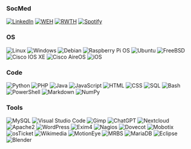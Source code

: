 ### SocMed

[![LinkedIn](https://img.shields.io/badge/LinkedIn-0A66C2?style=flat-square&logo=linkedin&logoColor=white)](https://www.linkedin.com/in/simon-kr%C3%A4mer-b86b92242/)
[![WEH](https://custom-icon-badges.demolab.com/badge/WEH-181717.svg?logo=weh&logoColor=white)](https://www2.weh.rwth-aachen.de/ags/netzag/)
[![RWTH](https://custom-icon-badges.demolab.com/badge/RWTH-002D72.svg?logo=itc&logoColor=white)](https://www.itc.rwth-aachen.de/cms/it-center/it-center/profil/team/~epvp/mitarbeiter-campus-/?gguid=PER-G6XQX6W)
[![Spotify](https://img.shields.io/badge/Spotify-1ED760?logo=spotify&logoColor=white)](https://open.spotify.com/user/uag4clvrv46ojw4afnd8hcpxk)

### OS

![Linux](https://img.shields.io/badge/Linux-FCC624?style=flat-square&logo=linux&logoColor=black)
![Windows](https://custom-icon-badges.demolab.com/badge/Windows-0078D6?logo=windows11&logoColor=white)
![Debian](https://img.shields.io/badge/Debian-A81D33?style=flat-square&logo=debian&logoColor=white)
![Raspberry Pi OS](https://img.shields.io/badge/Raspberry%20Pi%20OS-C51A4A?style=flat-square&logo=raspberry-pi&logoColor=white)
![Ubuntu](https://img.shields.io/badge/Ubuntu-E95420?style=flat-square&logo=ubuntu&logoColor=white)
![FreeBSD](https://img.shields.io/badge/FreeBSD-AB2B28?style=flat-square&logo=freebsd&logoColor=white)
![Cisco IOS XE](https://img.shields.io/badge/Cisco%20IOS%20XE-1BA0D7?style=flat-square&logo=cisco&logoColor=white)
![Cisco AireOS](https://img.shields.io/badge/Cisco%20AireOS-1BA0D7?style=flat-square&logo=cisco&logoColor=white)
![iOS](https://img.shields.io/badge/iOS-000000?&logo=apple&logoColor=white)


### Code

![Python](https://img.shields.io/badge/Python-3776AB?style=flat-square&logo=python&logoColor=white)
![PHP](https://img.shields.io/badge/PHP-777BB4?style=flat-square&logo=php&logoColor=white)
![Java](https://img.shields.io/badge/Java-007396?style=flat-square&logo=openjdk&logoColor=white)
![JavaScript](https://img.shields.io/badge/JavaScript-F7DF1E?style=flat-square&logo=javascript&logoColor=black)
![HTML](https://img.shields.io/badge/HTML-E34F26?style=flat-square&logo=html5&logoColor=white)
![CSS](https://img.shields.io/badge/CSS-1572B6?style=flat-square&logo=css3&logoColor=white)
![SQL](https://img.shields.io/badge/SQL-CC2927?style=flat-square&logo=database&logoColor=white)
![Bash](https://img.shields.io/badge/Bash-4EAA25?style=flat-square&logo=gnu-bash&logoColor=white)
![PowerShell](https://custom-icon-badges.demolab.com/badge/PowerShell-5391FE.svg?logo=powershell&logoColor=white)
![Markdown](https://img.shields.io/badge/Markdown-%23000000.svg?logo=markdown&logoColor=white)
![NumPy](https://img.shields.io/badge/NumPy-4DABCF?logo=numpy&logoColor=fff)


### Tools

![MySQL](https://img.shields.io/badge/MySQL-4479A1?style=flat-square&logo=mysql&logoColor=white)
![Visual Studio Code](https://custom-icon-badges.demolab.com/badge/Visual%20Studio%20Code-0078d7.svg?logo=vsc&logoColor=white)
![Gimp](https://img.shields.io/badge/Gimp-5C5543?logo=gimp&logoColor=white)
![ChatGPT](https://img.shields.io/badge/ChatGPT-74aa9c?logo=openai&logoColor=white)
![Nextcloud](https://img.shields.io/badge/Nextcloud-0082C9?style=flat-square&logo=nextcloud&logoColor=white)
![Apache2](https://img.shields.io/badge/Apache2-D22128?style=flat-square&logo=apache&logoColor=white)
![WordPress](https://img.shields.io/badge/WordPress-21759B?style=flat-square&logo=wordpress&logoColor=white)
![Exim4](https://img.shields.io/badge/Exim4-FF6600?style=flat-square&logo=mail-dot-com&logoColor=white)
![Nagios](https://img.shields.io/badge/Nagios-007E8C?style=flat-square&logo=nagios&logoColor=white)
![Dovecot](https://img.shields.io/badge/Dovecot-990000?style=flat-square&logo=mail-dot-com&logoColor=white)
![Mobotix](https://img.shields.io/badge/Mobotix-0076C0?style=flat-square&logo=camera&logoColor=white)
![osTicket](https://custom-icon-badges.demolab.com/badge/osTicket-F48221.svg?logo=osticket&logoColor=white)
![Wikimedia](https://img.shields.io/badge/Wikimedia-339966?style=flat-square&logo=wikimedia&logoColor=white)
![MotionEye](https://img.shields.io/badge/MotionEye-000000?style=flat-square&logo=camera&logoColor=white)
![MRBS](https://img.shields.io/badge/MRBS-00599C?style=flat-square&logo=calendar&logoColor=white)
![MariaDB](https://img.shields.io/badge/MariaDB-003545?logo=mariadb&logoColor=white)
![Eclipse](https://img.shields.io/badge/Eclipse-FE7A16.svg?logo=Eclipse&logoColor=white)
![Blender](https://img.shields.io/badge/Blender-%23F5792A.svg?logo=blender&logoColor=white)